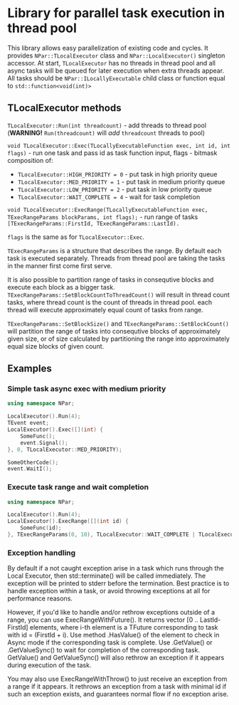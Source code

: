 # Library for parallel task execution in thread pool

This library allows easy parallelization of existing code and cycles.
It provides `NPar::TLocalExecutor` class and `NPar::LocalExecutor()` singleton accessor.
At start, `TLocalExecutor` has no threads in thread pool and all async tasks will be queued for later execution when extra threads appear. 
All tasks should be `NPar::ILocallyExecutable` child class or function equal to `std::function<void(int)>`

## TLocalExecutor methods

`TLocalExecutor::Run(int threadcount)` - add threads to thread pool (**WARNING!** `Run(threadcount)` will *add* `threadcount` threads to pool)

`void TLocalExecutor::Exec(TLocallyExecutableFunction exec, int id, int flags)` - run one task and pass id as task function input, flags - bitmask composition of:

- `TLocalExecutor::HIGH_PRIORITY = 0` - put task in high priority queue
- `TLocalExecutor::MED_PRIORITY = 1` - put task in medium priority queue
- `TLocalExecutor::LOW_PRIORITY = 2` - put task in low priority queue
- `TLocalExecutor::WAIT_COMPLETE = 4` - wait for task completion

`void TLocalExecutor::ExecRange(TLocallyExecutableFunction exec, TExecRangeParams blockParams, int flags);` - run range of tasks `[TExecRangeParams::FirstId, TExecRangeParams::LastId).` 

`flags` is the same as for `TLocalExecutor::Exec`.

`TExecRangeParams` is a structure that describes the range. 
By default each task is executed separately. Threads from thread pool are taking
the tasks in the manner first come first serve.

It is also possible to partition range of tasks in consequtive blocks and execute each block as a bigger task.
`TExecRangeParams::SetBlockCountToThreadCount()` will result in thread count tasks, 
    where thread count is the count of threads in thread pool.
    each thread will execute approximately equal count of tasks from range.

`TExecRangeParams::SetBlockSize()` and `TExecRangeParams::SetBlockCount()` will partition 
the range of tasks into consequtive blocks of approximately given size, or of size calculated
     by partitioning the range into approximately equal size blocks of given count.

## Examples

### Simple task async exec with medium priority

```cpp
using namespace NPar;

LocalExecutor().Run(4);
TEvent event;
LocalExecutor().Exec([](int) {
    SomeFunc();
    event.Signal();
}, 0, TLocalExecutor::MED_PRIORITY);

SomeOtherCode();
event.WaitI();
```

### Execute task range and wait completion

```cpp
using namespace NPar;

LocalExecutor().Run(4);
LocalExecutor().ExecRange([](int id) {
    SomeFunc(id);
}, TExecRangeParams(0, 10), TLocalExecutor::WAIT_COMPLETE | TLocalExecutor::MED_PRIORITY); 
```
 
### Exception handling 
 
By default if a not caught exception arise in a task which runs through the Local Executor, then std::terminate() will be called immediately. The exception will be printed to stderr before the termination. Best practice is to handle exception within a task, or avoid throwing exceptions at all for performance reasons. 
 
However, if you'd like to handle and/or rethrow exceptions outside of a range, you can use ExecRangeWithFuture(). 
It returns vector [0 .. LastId-FirstId] elements, where i-th element is a TFuture corresponding to task with id = (FirstId + i). 
Use method .HasValue() of the element to check in Async mode if the corresponding task is complete. 
Use .GetValue() or .GetValueSync() to wait for completion of the corresponding task. GetValue() and GetValueSync() will also rethrow an exception if it appears during execution of the task. 
 
You may also use ExecRangeWithThrow() to just receive an exception from a range if it appears. It rethrows an exception from a task with minimal id if such an exception exists, and guarantees normal flow if no exception arise. 
